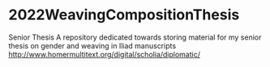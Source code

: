 # 2022WeavingCompositionThesis
Senior Thesis
A repository dedicated towards storing material for my senior thesis on gender and weaving in Iliad manuscripts
http://www.homermultitext.org/digital/scholia/diplomatic/
